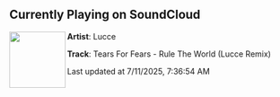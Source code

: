 ## Currently Playing on SoundCloud

[<img align="left" width="100" src="https://i1.sndcdn.com/artworks-yM8VelU1picQsQPV-iORxag-t500x500.jpg">](https://soundcloud.com/lucceofficial/lucce-rule-in-2024)

**Artist**: Lucce 

**Track**: Tears For Fears - Rule The World (Lucce Remix)

Last updated at 7/11/2025, 7:36:54 AM
